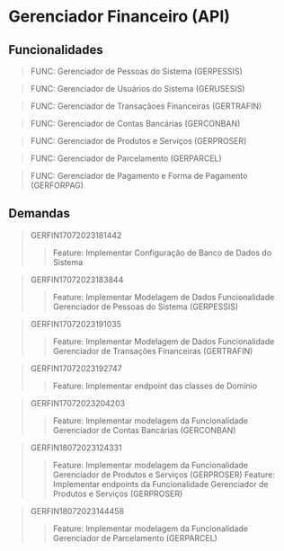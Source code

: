# Gerenciador Financeiro (API)

## Funcionalidades

> FUNC: Gerenciador de Pessoas do Sistema (GERPESSIS)

> FUNC: Gerenciador de Usuários do Sistema (GERUSESIS)

> FUNC: Gerenciador de Transaçãoes Financeiras (GERTRAFIN)

> FUNC: Gerenciador de Contas Bancárias (GERCONBAN)

> FUNC: Gerenciador de Produtos e Serviços (GERPROSER)

> FUNC: Gerenciador de Parcelamento (GERPARCEL)

> FUNC: Gerenciador de Pagamento e Forma de Pagamento (GERFORPAG)

## Demandas
	
> GERFIN17072023181442
>> Feature: Implementar Configuração de Banco de Dados do Sistema

> GERFIN17072023183844
>> Feature: Implementar Modelagem de Dados Funcionalidade Gerenciador de Pessoas do Sistema (GERPESSIS)

> GERFIN17072023191035
>> Feature: Implementar Modelagem de Dados Funcionalidade Gerenciador de Transações Financeiras (GERTRAFIN)

> GERFIN17072023192747
>> Feature: Implementar endpoint das classes de Domínio

> GERFIN17072023204203
>> Feature: Implementar modelagem da Funcionalidade Gerenciador de Contas Bancárias (GERCONBAN)

> GERFIN18072023124331
>> Feature: Implementar modelagem da Funcionalidade Gerenciador de Produtos e Serviços (GERPROSER)
>> Feature: Implementar endpoints da Funcionalidade Gerenciador de Produtos e Serviços (GERPROSER)

> GERFIN18072023144458
>> Feature: Implementar modelagem da Funcionalidade Gerenciador de Parcelamento (GERPARCEL)
